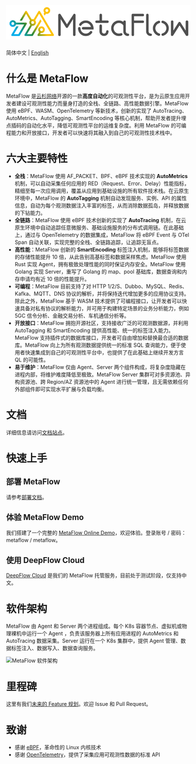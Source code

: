 ![MetaFlow](./docs/metaflow-logo.svg)
=====================================

简体中文 | [English](./README.md)

# 什么是 MetaFlow

MetaFlow 是[云杉网络](https://yunshan.net)开源的一款**高度自动化**的可观测性平台，是为云原生应用开发者建设可观测性能力而量身打造的全栈、全链路、高性能数据引擎。MetaFlow 使用 eBPF、WASM、OpenTelemetry 等新技术，创新的实现了 AutoTracing、AutoMetrics、AutoTagging、SmartEncoding 等核心机制，帮助开发者提升埋点插码的自动化水平，降低可观测性平台的运维复杂度。利用 MetaFlow 的可编程能力和开放接口，开发者可以快速将其融入到自己的可观测性技术栈中。

# 六大主要特性

- **全栈**：MetaFlow 使用 AF\_PACKET、BPF、eBPF 技术实现的 **AutoMetrics** 机制，可以自动采集任何应用的 RED（Request、Error、Delay）性能指标，精细至每一次应用调用，覆盖从应用到基础设施的所有软件技术栈。在云原生环境中，MetaFlow 的 **AutoTagging** 机制自动发现服务、实例、API 的属性信息，自动为每个观测数据注入丰富的标签，从而消除数据孤岛，并释放数据的下钻能力。
- **全链路**：MetaFlow 使用 eBPF 技术创新的实现了 **AutoTracing** 机制，在云原生环境中自动追踪任意微服务、基础设施服务的分布式调用链。在此基础上，通过与 OpenTelemetry 的数据集成，MetaFlow 将 eBPF Event 与 OTel Span 自动关联，实现完整的全栈、全链路追踪，让追踪无盲点。
- **高性能**：MetaFlow 创新的 **SmartEncoding** 标签注入机制，能够将标签数据的存储性能提升 10 倍，从此告别高基标签和数据采样焦虑。MetaFlow 使用 Rust 实现 Agent，拥有极致处理性能的同时保证内存安全。MetaFlow 使用 Golang 实现 Server，重写了 Golang 的 map、pool 基础库，数据查询和内存申请均有近 10 倍的性能提升。
- **可编程**：MetaFlow 目前支持了对 HTTP 1/2/S、Dubbo、MySQL、Redis、Kafka、MQTT、DNS 协议的解析，并将保持迭代增加更多的应用协议支持。除此之外，MetaFlow 基于 WASM 技术提供了可编程接口，让开发者可以快速具备对私有协议的解析能力，并可用于构建特定场景的业务分析能力，例如 5GC 信令分析、金融交易分析、车机通信分析等。
- **开放接口**：MetaFlow 拥抱开源社区，支持接收广泛的可观测数据源，并利用 AutoTagging 和 SmartEncoding 提供高性能、统一的标签注入能力。MetaFlow 支持插件式的数据库接口，开发者可自由增加和替换最合适的数据库。MetaFlow 向上为所有观测数据提供统一的标准 SQL 查询能力，便于使用者快速集成到自己的可观测性平台中，也提供了在此基础上继续开发方言 QL 的可能性。
- **易于维护**：MetaFlow 仅由 Agent、Server 两个组件构成，将复杂度隐藏在进程内部，将维护难度降低至极致。MetaFlow Server 集群可对多资源池、异构资源池、跨 Region/AZ 资源池中的 Agent 进行统一管理，且无需依赖任何外部组件即可实现水平扩展与负载均衡。

# 文档

详细信息请访问[文档站点](https://deepflow.yunshan.net/metaflow-docs/zh/)。

# 快速上手

## 部署 MetaFlow

请参考[部署文档](https://deepflow.yunshan.net/metaflow-docs/zh/install/all-in-one/)。

## 体验 MetaFlow Demo

我们搭建了一个完整的 [MetaFlow Online Demo](https://demo.metaflow.yunshan.net/)，欢迎体验。登录账号 / 密码：metaflow / metaflow。

## 使用 DeepFlow Cloud

[DeepFlow Cloud](https://deepflow.yunshan.net/) 是我们的 MetaFlow 托管服务，目前处于测试阶段，仅支持中文。

# 软件架构

MetaFlow 由 Agent 和 Server 两个进程组成。每个 K8s 容器节点、虚拟机或物理裸机中运行一个 Agent ，负责该服务器上所有应用进程的 AutoMetrics 和 AutoTracing 数据采集。Server 运行在一个 K8s 集群中，提供 Agent 管理、数据标签注入、数据写入、数据查询服务。

![MetaFlow 软件架构](./docs/metaflow-architecture.png)

# 里程碑

这里有我们[未来的 Feature 规划](https://github.com/metaflowys/docs/blob/main/zh/01-about/04-milestone.md)。欢迎 Issue 和 Pull Request。

# 致谢

- 感谢 [eBPF](https://ebpf.io/)，革命性的 Linux 内核技术
- 感谢 [OpenTelemetry](https://opentelemetry.io/)，提供了采集应用可观测性数据的标准 API
